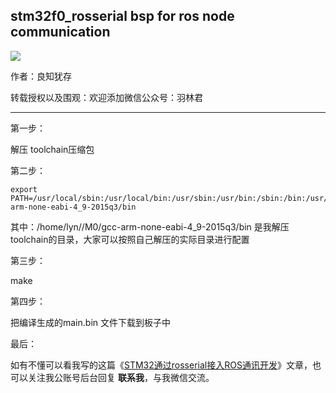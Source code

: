 ## stm32f0_rosserial bsp for ros node communication

![](https://imgconvert.csdnimg.cn/aHR0cHM6Ly9tbWJpei5xcGljLmNuL3N6X21tYml6X3BuZy91Y2RZbUdYTGlhOWljVThpYkVyTzFNVlEwT3pocmliaFh3VGxyM2dxU29pYWVDa1VqeW5Ca21vWFFncUdtVjVWSVUzNFZEWWN2ZGpTZ3lmcU8wbEtIeUpTQ3R3LzY0MA?x-oss-process=image/format,png,type_ZmFuZ3poZW5naGVpdGk,shadow_10,text_aHR0cHM6Ly9ibG9nLmNzZG4ubmV0L2x5bjYzMTU3OTc0MQ==,size_16,color_FFFFFF,t_70)

作者：良知犹存

转载授权以及围观：欢迎添加微信公众号：羽林君

***



第一步：

解压 toolchain压缩包

第二步：

```
export  PATH=/usr/local/sbin:/usr/local/bin:/usr/sbin:/usr/bin:/sbin:/bin:/usr/games:/home/lyn//M0/gcc-arm-none-eabi-4_9-2015q3/bin
```





其中：/home/lyn//M0/gcc-arm-none-eabi-4_9-2015q3/bin 是我解压toolchain的目录，大家可以按照自己解压的实际目录进行配置

第三步：

make



第四步：

把编译生成的main.bin 文件下载到板子中



最后：

如有不懂可以看我写的这篇《[STM32通过rosserial接入ROS通讯开发](https://blog.csdn.net/lyn631579741/article/details/112727595)》文章，也可以关注我公账号后台回复 **联系我**，与我微信交流。

